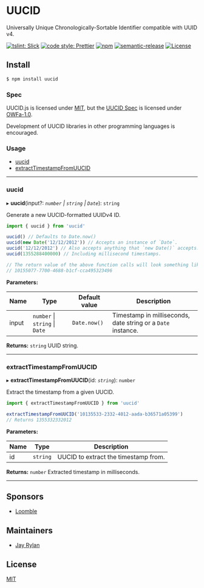 # UUCID

Universally Unique Chronologically-Sortable Identifier compatible with UUID v4.

[![tslint: Slick](https://img.shields.io/badge/tslint-slick-3a6b93.svg?style=flat-square)](https://github.com/typeslick/tslint-slick)
[![code style: Prettier](https://img.shields.io/badge/code_style-prettier-ff69b4.svg?style=flat-square)](https://github.com/prettier/prettier)
[![npm](https://img.shields.io/npm/v/uucid.svg?style=flat-square)](https://npmjs.org/package/uucid)
[![semantic-release](https://img.shields.io/badge/%20%20%F0%9F%93%A6%F0%9F%9A%80-semantic--release-e10079.svg?style=flat-square)](https://github.com/semantic-release/semantic-release)
[![License](https://img.shields.io/badge/license-MIT-blue.svg?style=flat-square)](https://github.com/uucid-project/uucid.js/blob/master/LICENSE)

## Install

```sh
$ npm install uucid
```

### Spec

UUCID.js is licensed under [MIT](https://github.com/uucid-project/uucid.js/blob/master/LICENSE),
but the [UUCID Spec](https://github.com/uucid-project/spec) is licensed under
[OWFa-1.0](https://github.com/uucid-project/spec/blob/master/LICENSE).

Development of UUCID libraries in other programming languages is encouraged.

### Usage

- [uucid](#uucid)
- [extractTimestampFromUUCID](#extractTimestampFromUUCID)

---

<a id="uucid"></a>

### uucid

▸ **uucid**(input?: _`number` &#124; `string` &#124; `Date`_): `string`

Generate a new UUCID-formatted UUIDv4 ID.

```typescript
import { uucid } from 'uucid'

uucid() // Defaults to Date.now()
uucid(new Date('12/12/2012')) // Accepts an instance of `Date`.
uucid('12/12/2012') // Also accepts anything that `new Date()` accepts.
uucid(1355288400000) // Including millisecond timestamps.

// The return value of the above function calls will look something like:
// 10155077-7700-4688-b1cf-cca495323496
```

**Parameters:**

| Name  | Type                                   | Default value | Description                                                  |
| ----- | -------------------------------------- | ------------- | ------------------------------------------------------------ |
| input | `number` &#124; `string` &#124; `Date` | `Date.now()`  | Timestamp in milliseconds, date string or a `Date` instance. |

**Returns:** `string`
UUID string.

---

<a id="extractTimestampFromUUCID"></a>

### extractTimestampFromUUCID

▸ **extractTimestampFromUUCID**(id: _`string`_): `number`

Extract the timestamp from a given UUCID.

```typescript
import { extractTimestampFromUUCID } from 'uucid'

extractTimestampFromUUCID('10135533-2332-4012-aada-b36571a05399')
// Returns 1355332332012
```

**Parameters:**

| Name | Type     | Description                          |
| ---- | -------- | ------------------------------------ |
| id   | `string` | UUCID to extract the timestamp from. |

**Returns:** `number`
Extracted timestamp in milliseconds.

---

## Sponsors

- [Loomble](https://loomble.com/)

## Maintainers

- [Jay Rylan](https://jayrylan.com/)

## License

[MIT](https://github.com/uucid-project/uucid.js/blob/master/LICENSE)
